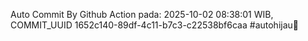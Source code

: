 Auto Commit By Github Action pada: 2025-10-02 08:38:01 WIB, COMMIT_UUID 1652c140-89df-4c11-b7c3-c22538bf6caa #autohijau🗿
